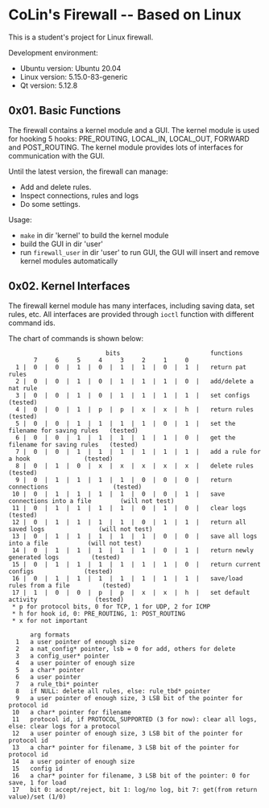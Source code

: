 # CoLin's Firewall -- Based on Linux

This is a student's project for Linux firewall.

Development environment: 
- Ubuntu version: Ubuntu 20.04
- Linux version: 5.15.0-83-generic
- Qt version: 5.12.8

## 0x01. Basic Functions

The firewall contains a kernel module and a GUI. The kernel module is used for hooking 5 hooks: PRE_ROUTING, LOCAL_IN, LOCAL_OUT, FORWARD and POST_ROUTING. The kernel module provides lots of interfaces for communication with the GUI.

Until the latest version, the firewall can manage:

- Add and delete rules.
- Inspect connections, rules and logs
- Do some settings.

Usage:
- `make` in dir 'kernel' to build the kernel module
- build the GUI in dir 'user'
- run `firewall_user` in dir 'user' to run GUI, the GUI will insert and remove kernel modules automatically

## 0x02. Kernel Interfaces

The firewall kernel module has many interfaces, including saving data, set rules, etc. All interfaces are provided through `ioctl` function with different command ids.

The chart of commands is shown below:

```
                           bits                         functions
       7     6     5     4     3     2     1     0
  1 |  0  |  0  |  1  |  0  |  1  |  1  |  0  |  1  |   return pat rules
  2 |  0  |  0  |  1  |  0  |  1  |  1  |  1  |  0  |   add/delete a nat rule
  3 |  0  |  0  |  1  |  0  |  1  |  1  |  1  |  1  |   set configs                         (tested)
  4 |  0  |  0  |  1  |  p  |  p  |  x  |  x  |  h  |   return rules                        (tested)
  5 |  0  |  0  |  1  |  1  |  1  |  1  |  0  |  1  |   set the filename for saving rules   (tested)
  6 |  0  |  0  |  1  |  1  |  1  |  1  |  1  |  0  |   get the filename for saving rules   (tested)
  7 |  0  |  0  |  1  |  1  |  1  |  1  |  1  |  1  |   add a rule for a hook               (tested)
  8 |  0  |  1  |  0  |  x  |  x  |  x  |  x  |  x  |   delete rules                        (tested)
  9 |  0  |  1  |  1  |  1  |  1  |  0  |  0  |  0  |   return connections                  (tested)
 10 |  0  |  1  |  1  |  1  |  1  |  0  |  0  |  1  |   save connections into a file        (will not test)
 11 |  0  |  1  |  1  |  1  |  1  |  0  |  1  |  0  |   clear logs                          (tested)
 12 |  0  |  1  |  1  |  1  |  1  |  0  |  1  |  1  |   return all saved logs               (will not test)
 13 |  0  |  1  |  1  |  1  |  1  |  1  |  0  |  0  |   save all logs into a file           (will not test)
 14 |  0  |  1  |  1  |  1  |  1  |  1  |  0  |  1  |   return newly generated logs         (tested)
 15 |  0  |  1  |  1  |  1  |  1  |  1  |  1  |  0  |   return current configs              (tested)
 16 |  0  |  1  |  1  |  1  |  1  |  1  |  1  |  1  |   save/load rules from a file         (tested)
 17 |  1  |  0  |  0  |  p  |  p  |  x  |  x  |  h  |   set default activity                (tested)
 * p for protocol bits, 0 for TCP, 1 for UDP, 2 for ICMP
 * h for hook id, 0: PRE_ROUTING, 1: POST_ROUTING
 * x for not important
 
      arg formats
  1   a user pointer of enough size
  2   a nat_config* pointer, lsb = 0 for add, others for delete
  3   a config_user* pointer
  4   a user pointer of enough size
  5   a char* pointer
  6   a user pointer
  7   a rule_tbi* pointer
  8   if NULL: delete all rules, else: rule_tbd* pointer
  9   a user pointer of enough size, 3 LSB bit of the pointer for protocol id
 10   a char* pointer for filename
 11   protocol id, if PROTOCOL_SUPPORTED (3 for now): clear all logs, else: clear logs for a protocol
 12   a user pointer of enough size, 3 LSB bit of the pointer for protocol id
 13   a char* pointer for filename, 3 LSB bit of the pointer for protocol id
 14   a user pointer of enough size
 15   config id
 16   a char* pointer for filename, 3 LSB bit of the pointer: 0 for save, 1 for load
 17   bit 0: accept/reject, bit 1: log/no log, bit 7: get(from return value)/set (1/0)
```